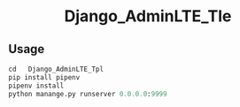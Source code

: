 <h1><center>Django_AdminLTE_Tle</center></h1>

## Usage

```python
cd   Django_AdminLTE_Tpl   
pip install pipenv 
pipenv install 
python manange.py runserver 0.0.0.0:9999
```





